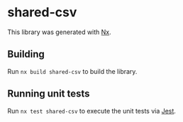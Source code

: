 # shared-csv

This library was generated with [Nx](https://nx.dev).

## Building

Run `nx build shared-csv` to build the library.

## Running unit tests

Run `nx test shared-csv` to execute the unit tests via [Jest](https://jestjs.io).
